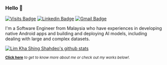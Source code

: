 ### Hello 👋
[![Visits Badge](https://badges.pufler.dev/visits/limkhashing/git-badges)](https://badges.pufler.dev)
[![Linkedin Badge](https://img.shields.io/badge/-limkhashing-blue?style=flat-square&logo=Linkedin&logoColor=white&link=https://www.linkedin.com/in/lim-kha-shing/)](https://www.linkedin.com/in/lim-kha-shing/)
[![Gmail Badge](https://img.shields.io/badge/-kslim5703@gmail.com-c14438?style=flat-square&logo=Gmail&logoColor=white&link=mailto:kslim5703@gmail.com)](mailto:kslim5703@gmail.com)

I'm a Software Engineer from Malaysia who have experiences in developing native Android apps and building and deploying AI models, including dealing with large and complex datasets. 

[![Lim Kha Shing Shahdeo's github stats](https://github-readme-stats.vercel.app/api?username=limkhashing&show_icons=true)](https://github.com/limkhashing/)

<sup>**[Click here](https://github.com/limkhashing/limkhashing/blob/master/ABOUT.md)** *to get to know more about me or check out my works below!.</sup>*
